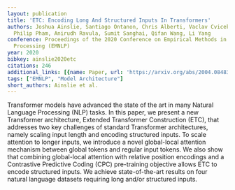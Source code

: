 ```yaml
---
layout: publication
title: 'ETC: Encoding Long And Structured Inputs In Transformers'
authors: Joshua Ainslie, Santiago Ontanon, Chris Alberti, Vaclav Cvicek, Zachary Fisher,
  Philip Pham, Anirudh Ravula, Sumit Sanghai, Qifan Wang, Li Yang
conference: Proceedings of the 2020 Conference on Empirical Methods in Natural Language
  Processing (EMNLP)
year: 2020
bibkey: ainslie2020etc
citations: 246
additional_links: [{name: Paper, url: 'https://arxiv.org/abs/2004.08483'}]
tags: ["EMNLP", "Model Architecture"]
short_authors: Ainslie et al.
---
```

Transformer models have advanced the state of the art in many Natural
Language Processing (NLP) tasks. In this paper, we present a new Transformer
architecture, Extended Transformer Construction (ETC), that addresses two key
challenges of standard Transformer architectures, namely scaling input length
and encoding structured inputs. To scale attention to longer inputs, we
introduce a novel global-local attention mechanism between global tokens and
regular input tokens. We also show that combining global-local attention with
relative position encodings and a Contrastive Predictive Coding (CPC)
pre-training objective allows ETC to encode structured inputs. We achieve
state-of-the-art results on four natural language datasets requiring long
and/or structured inputs.